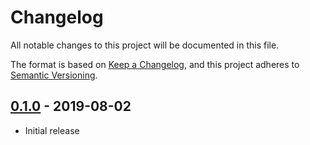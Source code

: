 # Changelog

All notable changes to this project will be documented in this file.

The format is based on
[Keep a Changelog](https://keepachangelog.com/en/1.0.0/),
and this project adheres to
[Semantic Versioning](https://semver.org/spec/v2.0.0.html).

## [0.1.0] - 2019-08-02

- Initial release

[0.1.0]: https://github.com/terraform-google-modules/terraform-google-iap-bastion/releases/tag/v0.1.0
